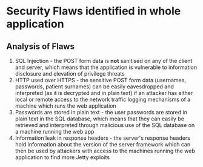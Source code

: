 # Security Flaws identified in whole application

## Analysis of Flaws
1. SQL Injection - the POST form data is **not** sanitised on any of the client and server, which means that the application is vulnerable to information disclosure and elevation of privilege threats
2. HTTP used over HTTPS - the sensitive POST form data (usernames, passwords, patient surnames) can be easily eavesdropped and interpreted (as it is decrypted and in plain text) if an attacker has either local or remote access to the network traffic logging mechanisms of a machine which runs the web application
3. Passwords are stored in plain text - the user passwords are stored in plain text in the SQL database, which means that they can easily be retrieved and interpreted through malicious use of the SQL database on a machine running the web app
4. Information leak in response headers - the server's response headers hold information about the version of the server framework which can then be used by attackers with access to the machines running the web application to find more Jetty exploits